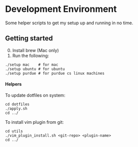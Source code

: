 # Development Environment
Some helper scripts to get my setup up and running in no time.

## Getting started
0. Install brew (Mac only)
1. Run the following:
```
./setup mac    # for mac
./setup ubuntu # for ubuntu
./setup purdue # for purdue cs linux machines
```

#### Helpers
To update dotfiles on system:
```
cd dotfiles
./apply.sh
cd ../
```

To install vim plugin from git:
```
cd utils
./vim_plugin_install.sh <git-repo> <plugin-name>
cd ../
```
